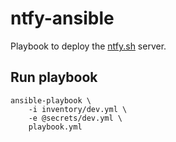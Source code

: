 # ntfy-ansible
Playbook to deploy the [ntfy.sh](https://ntfy.sh) server. 

## Run playbook
```
ansible-playbook \
    -i inventory/dev.yml \
    -e @secrets/dev.yml \
    playbook.yml
```
